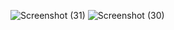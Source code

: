 ![Screenshot (31)](https://github.com/user-attachments/assets/0c84e038-fc5e-4af8-9e41-6913c894c41b)
![Screenshot (30)](https://github.com/user-attachments/assets/a9bc56dd-d79b-466b-8bc3-4b67e1847110)
